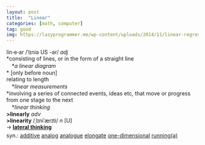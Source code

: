 ```yaml
---
layout: post
title:  "Linear"
categories: [math, computer]
tag: good
img: https://lazyprogrammer.me/wp-content/uploads/2014/11/linear-regression-python-scikit-learn-1.png
---
```

<DIV style="MARGIN: 0px 0px 5px">lin<B>·</B>e<B>·</B>ar /ˈlɪniə US -ər/ <I>adj</I> <BR>*consisting of lines, or in the form of a straight line<BR>　*<I>a linear diagram</I><BR>* [only before noun] <BR>relating to length<BR>　*<I>linear measurements</I><BR>*involving a series of connected events, ideas etc, that move or progress from one stage to the next<BR>　*<I>linear thinking</I><BR><B>&gt;linearly</B> <I>adv</I> <BR><B>&gt;linearity</B> /ˌlɪniˈærɪti/ <I>n</I> [U] <BR>→<B> <A href="{{ site.baseurl }}/lateral%20thinking"><U>lateral thinking</U></A></B></DIV>
<DIV style="MARGIN: 0px 0px 5px">
<DIV style="MARGIN: 4px 0px">syn.: <A href="{{ site.baseurl }}/additive"><U>additive</U></A> <A href="{{ site.baseurl }}/analog"><U>analog</U></A> <A href="{{ site.baseurl }}/analogue"><U>analogue</U></A> <A href="{{ site.baseurl }}/elongate"><U>elongate</U></A> <A href="{{ site.baseurl }}/one-dimensional"><U>one-dimensional</U></A> <A title="Find: running(a)" class=syn href="{{ site.baseurl }}/running%28a%29"><U>running(a)</U></A></DIV></DIV>
